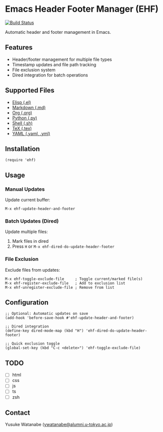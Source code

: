 <!-- ---
!-- Timestamp: 2025-02-14 07:07:39
!-- Author: ywatanabe
!-- File: /home/ywatanabe/.emacs.d/lisp/emacs-header-footer/README.md
!-- --- -->

# Emacs Header Footer Manager (EHF)

[![Build Status](https://github.com/ywatanabe1989/emacs-header-footer/workflows/tests/badge.svg)](https://github.com/ywatanabe1989/emacs-header-footer/actions)

Automatic header and footer management in Emacs.

## Features

- Header/footer management for multiple file types
- Timestamp updates and file path tracking
- File exclusion system
- Dired integration for batch operations

## Supported Files

- [Elisp (.el)](./examples/example.el)
- [Markdown (.md)](./examples/example.md)
- [Org (.org)](./examples/example.org)
- [Python (.py)](./examples/example.py)
- [Shell (.sh)](./examples/example.sh)
- [TeX (.tex)](./examples/example.tex)
- [YAML (.yaml, .yml)](./examples/example.yaml)

## Installation

```elisp
(require 'ehf)
```

## Usage

### Manual Updates

Update current buffer:
```elisp
M-x ehf-update-header-and-footer
```

### Batch Updates (Dired)

Update multiple files:
1. Mark files in dired
2. Press `H` or `M-x ehf-dired-do-update-header-footer`

### File Exclusion

Exclude files from updates:
```elisp
M-x ehf-toggle-exclude-file     ; Toggle current/marked file(s)
M-x ehf-register-exclude-file   ; Add to exclusion list
M-x ehf-unregister-exclude-file ; Remove from list
```

## Configuration

```elisp
;; Optional: Automatic updates on save
(add-hook 'before-save-hook #'ehf-update-header-and-footer)

;; Dired integration
(define-key dired-mode-map (kbd "H") 'ehf-dired-do-update-header-footer)

;; Quick exclusion toggle
(global-set-key (kbd "C-c <delete>") 'ehf-toggle-exclude-file)
```

## TODO
- [ ] html
- [ ] css
- [ ] js
- [ ] ts
- [ ] zsh

## Contact

Yusuke Watanabe (ywatanabe@alumni.u-tokyo.ac.jp)

<!-- EOF -->
